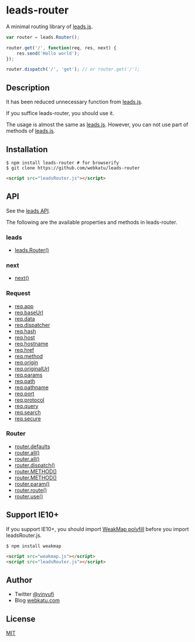 # leads-router

A minimal routing library of [leads.js](https://github.com/webkatu/leads).

```javascript
var router = leads.Router();

router.get('/', function(req, res, next) {
	res.send('Hello world');
});

router.dispatch('/', 'get'); // or router.get('/');
```


## Description

It has been reduced unnecessary function from [leads.js](https://github.com/webkatu/leads.js).

If you suffice leads-router, you should use it.

The usage is almost the same as [leads.js](https://github.com/webkatu/leads.js). However, you can not use part of methods of [leads.js](https://github.com/webkatu/leads.js).

## Installation

```
$ npm install leads-router # for browserify
$ git clone https://github.com/webkatu/leads-router
```

```html
<script src="leadsRouter.js"></script>
```

## API

See the [leads API](https://github.com/webkatu/leads.js/blob/master/README.md#user-content-api).

The following are the available properties and methods in leads-router.


### leads

* [leads.Router()](https://github.com/webkatu/leads.js/blob/master/README.md#user-content-leadsrouteroptions)


### next

* [next()](https://github.com/webkatu/leads.js/blob/master/README.md#user-content-next)


### Request

* [req.app](https://github.com/webkatu/leads.js/blob/master/README.md#user-content-reqapp)
* [req.baseUrl](https://github.com/webkatu/leads.js/blob/master/README.md#user-content-reqbaseurl)
* [req.data](https://github.com/webkatu/leads.js/blob/master/README.md#user-content-reqdata)
* [req.dispatcher](https://github.com/webkatu/leads.js/blob/master/README.md#user-content-reqdispatcher)
* [req.hash](https://github.com/webkatu/leads.js/blob/master/README.md#user-content-reqhash)
* [req.host](https://github.com/webkatu/leads.js/blob/master/README.md#user-content-reqhost)
* [req.hostname](https://github.com/webkatu/leads.js/blob/master/README.md#user-content-reqhostname)
* [req.href](https://github.com/webkatu/leads.js/blob/master/README.md#user-content-reqhref)
* [req.method](https://github.com/webkatu/leads.js/blob/master/README.md#user-content-reqmethod)
* [req.origin](https://github.com/webkatu/leads.js/blob/master/README.md#user-content-reqorigin)
* [req.originalUrl](https://github.com/webkatu/leads.js/blob/master/README.md#user-content-reqoriginalurl)
* [req.params](https://github.com/webkatu/leads.js/blob/master/README.md#user-content-reqparams)
* [req.path](https://github.com/webkatu/leads.js/blob/master/README.md#user-content-reqpath)
* [req.pathname](https://github.com/webkatu/leads.js/blob/master/README.md#user-content-reqpathname)
* [req.port](https://github.com/webkatu/leads.js/blob/master/README.md#user-content-reqport)
* [req.protocol](https://github.com/webkatu/leads.js/blob/master/README.md#user-content-reqprotocol)
* [req.query](https://github.com/webkatu/leads.js/blob/master/README.md#user-content-reqquery)
* [req.search](https://github.com/webkatu/leads.js/blob/master/README.md#user-content-reqsearch)
* [req.secure](https://github.com/webkatu/leads.js/blob/master/README.md#user-content-reqsecure)


### Router

* [router.defaults](https://github.com/webkatu/leads.js/blob/master/README.md#user-content-routerdefaults)
* [router.all()](https://github.com/webkatu/leads.js/blob/master/README.md#user-content-routerallpath-callback-callback-)
* [router.all()](https://github.com/webkatu/leads.js/blob/master/README.md#user-content-routerallpath-options)
* [router.dispatch()](https://github.com/webkatu/leads.js/blob/master/README.md#user-content-routerdispatchpath-method-options)
* [router.METHOD()](https://github.com/webkatu/leads.js/blob/master/README.md#user-content-routerdispatchpath-method-options)
* [router.METHOD()](https://github.com/webkatu/leads.js/blob/master/README.md#user-content-routermethodpath-options)
* [router.param()](https://github.com/webkatu/leads.js/blob/master/README.md#user-content-routerparamname-callback)
* [router.route()](https://github.com/webkatu/leads.js/blob/master/README.md#user-content-routerroutepath)
* [router.use()](https://github.com/webkatu/leads.js/blob/master/README.md#user-content-routerusepath-function-function-)


## Support IE10+

If you support IE10+, you should import [WeakMap polyfill](https://github.com/Benvie/WeakMap) before you import leadsRouter.js.

```
$ npm install weakmap
```

```html
<script src="weakmap.js"></script>
<script src="leadsRouter.js"></script>
```


## Author

* Twitter [@vinyufi](https://twitter.com/vinyufi)
* Blog [webkatu.com](http://www.webkatu.com)


## License

[MIT](https://github.com/webkatu/leads.js/blob/master/LICENSE)